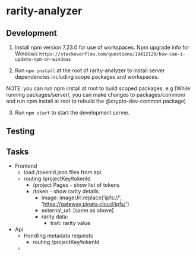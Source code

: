 # rarity-analyzer

## Development
1. Install npm version 7.23.0 for use of workspaces.  Npm upgrade info for Windows `https://stackoverflow.com/questions/18412129/how-can-i-update-npm-on-windows`

2. Run `npm install` at the root of rarity-analyzer to install server dependencies including scope packages and workspaces.  

NOTE: you can run npm install at root to build scoped packages. 
e.g (While running packages/server/, you can make changes to packages/common/ and run npm install at root to rebuild the @crypto-dev-common package)

3. Run `npm start` to start the development server.

## Testing


## Tasks

- Frontend
    - load /tokenId.json files from api
    - routing /projectKey/tokenId
        - /project Pages - show list of tokens
        - /token - show rarity details
            - image: imageUrl.replace('ipfs://', 'https://gateway.pinata.cloud/ipfs/')
            - external_url: [same as above]
            - rarity data:
                - trait: rarity value
- Api
    - Handling metadata requests
        - routing /projectKey/tokenId
    - 
    